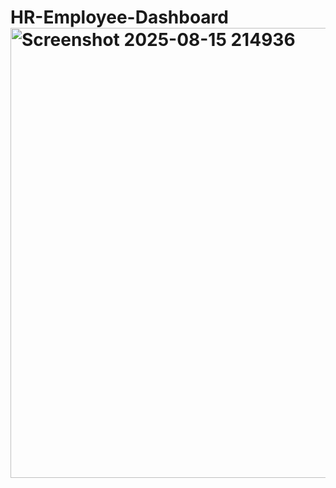 # HR-Employee-Dashboard<img width="1278" height="720" alt="Screenshot 2025-08-15 214936" src="https://github.com/user-attachments/assets/8a9b23e5-242c-4f82-a766-abfc1946fa09" />
